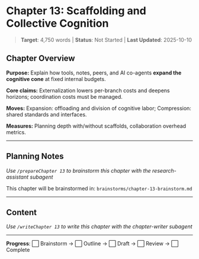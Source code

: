 # Chapter 13: Scaffolding and Collective Cognition

> **Target**: 4,750 words | **Status**: Not Started | **Last Updated**: 2025-10-10

## Chapter Overview

**Purpose:** Explain how tools, notes, peers, and AI co-agents **expand the cognitive cone** at fixed internal budgets.

**Core claims:** Externalization lowers per-branch costs and deepens horizons; coordination costs must be managed.

**Moves:** Expansion: offloading and division of cognitive labor; Compression: shared standards and interfaces.

**Measures:** Planning depth with/without scaffolds, collaboration overhead metrics.

---

## Planning Notes

*Use `/prepareChapter 13` to brainstorm this chapter with the research-assistant subagent*

This chapter will be brainstormed in: `brainstorms/chapter-13-brainstorm.md`

---

## Content

*Use `/writeChapter 13` to write this chapter with the chapter-writer subagent*

---

**Progress**: ⬜ Brainstorm → ⬜ Outline → ⬜ Draft → ⬜ Review → ⬜ Complete

<script src="https://hypothes.is/embed.js" async></script>
